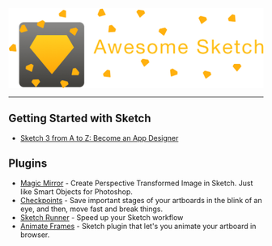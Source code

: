 <img src="https://raw.githubusercontent.com/BeautyDesign/Awesome-Sketch/master/Awesome%20Sketch%20Logo.png">

***
## Getting Started with Sketch
  * [Sketch 3 from A to Z: Become an App Designer](https://www.udemy.com/learnsketch3)

## Plugins
 * [Magic Mirror](https://github.com/jamztang/MagicMirror) - Create Perspective Transformed Image in Sketch. Just like Smart Objects for Photoshop.
 * [Checkpoints](https://github.com/einancunlu/Checkpoints-Plugin-for-Sketch) - Save important stages of your artboards in the blink of an eye, and then, move fast and break things.
 * [Sketch Runner](http://sketchrunner.com) - Speed up your Sketch workflow
 * [Animate Frames](https://github.com/mxaly/animate-frames) - Sketch plugin that let's you animate your artboard in browser.
